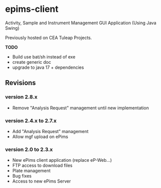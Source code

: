 # epims-client
Activity, Sample and Instrument Management GUI Application (Using  Java Swing)

Previously hosted on CEA Tuleap Projects.

**TODO**
* Build use bat/sh instead of exe 
* create generic doc
* upgrade to java 17 + dependencies


## Revisions

### version 2.8.x

* Remove "Analysis Request" management until new implementation

### version 2.4.x to 2.7.x

* Add "Analysis Request" management
* Allow mgf upload on ePims

### version 2.0 to 2.3.x

* New ePims client application (replace eP-Web...)
* FTP access to download files
* Plate management
* Bug fixes 
* Access to new ePims Server